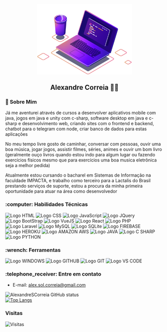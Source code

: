 <p align="center">
 <img src="assets/image/image.png" min-width="300px" max-width="300px" width="300px" align="center" alt="GitHub Readme Computador" />
 <h2 align="center">Alexandre Correia  👋😃</h2>
 <p align="center"></p>
</p>

<h3>💬 Sobre Mim</h3>
<p>
Já me aventurei através de cursos a desenvolver aplicativos mobile com java, jogos em java e unity com c-sharp, software desktop em java e c-sharp e desenvolvimento web, criando sites com o frontend e backend, chatbot para o telegram com node, criar banco de dados para estas aplicações
</p>

<p>
 No meu tempo livre gosto de caminhar, conversar com pessoas, ouvir uma boa música, jogar jogos, assistir filmes, séries, animes e ouvir um bom livro (geralmente ouço livros quando estou indo para algum lugar ou fazendo exercícios físicos mesmo que para exercícios uma boa musica eletrônica seja a melhor pedida)
</p>

<p>
 Atualmente estou cursando o bacharel em Sistemas de Informação na faculdade IMPACTA, e trabalho como terceiro para a Lactalis do Brasil prestando serviços de suporte,
 estou a procura da minha primeira oportunidade para atuar na área como desenvolvedor
</p>



<h3>:computer: Habilidades Técnicas</h3>
<p align="left"> 
 <img src="https://img.shields.io/badge/HTML5-E34F26?style=for-the-badge&logo=html5&logoColor=white" height="25" alt="Logo HTML" />
 <img src="https://img.shields.io/badge/CSS3-1572B6?style=for-the-badge&logo=css3&logoColor=white" height="25" alt="Logo CSS"/>
 <img src="https://img.shields.io/badge/JavaScript-323330?style=for-the-badge&logo=javascript&logoColor=F7DF1E" height="25" alt="Logo JavaScript"/>
 <img src="https://img.shields.io/badge/jQuery-0769AD?style=for-the-badge&logo=jquery&logoColor=white" height="25" alt="Logo JQuery"/>
 <img src="https://img.shields.io/badge/Bootstrap-563D7C?style=for-the-badge&logo=bootstrap&logoColor=white" height="25" alt="Logo BootStrap"/>
 <img src="https://img.shields.io/badge/Vue.js-35495E?style=for-the-badge&logo=vue.js&logoColor=4FC08D" height="25" alt="Logo VueJS"/>
 <img src="https://img.shields.io/badge/React-20232A?style=for-the-badge&logo=react&logoColor=61DAFB" height="25" alt="Logo React"/>
 <img src="https://img.shields.io/badge/PHP-777BB4?style=for-the-badge&logo=php&logoColor=white" height="25" alt="Logo PHP"/>
 <img src="https://img.shields.io/badge/Laravel-FF2D20?style=for-the-badge&logo=laravel&logoColor=white" height="25" alt="Logo Laravel"/>
 <img src="https://img.shields.io/badge/MySQL-blue?style=for-the-badge&logo=mysql&logoColor=white" height="25" alt="Logo MySQL"/>
 <img src="https://img.shields.io/badge/SQLite-07405E?style=for-the-badge&logo=sqlite&logoColor=white" height="25" alt="Logo SQLite"/>
 <img src="https://img.shields.io/badge/Firebase-F29D0C?style=for-the-badge&logo=firebase&logoColor=white" height="25" alt="Logo FIREBASE"/>
 <img src="https://img.shields.io/badge/Heroku-430098?style=for-the-badge&logo=heroku&logoColor=white" height="25" alt="Logo HEROKU"/>
 <img src="https://img.shields.io/badge/Amazon_AWS-232F3E?style=for-the-badge&logo=amazon-aws&logoColor=white" height="25" alt="Logo AMAZON AWS"/>
 <img src="https://img.shields.io/badge/Java-ED8B00?style=for-the-badge&logo=java&logoColor=white" height="25" alt="Logo JAVA"/>
 <img src="https://img.shields.io/badge/C%23-239120?style=for-the-badge&logo=c-sharp&logoColor=white" height="25" alt="Logo C SHARP"/>
 <img src="https://img.shields.io/badge/Python-3776AB?style=for-the-badge&logo=python&logoColor=white" height="25" alt="Logo PYTHON"/>
</p>

<h3>:wrench: Ferramentas</h3>
<p align="left"> 
 <img src="https://img.shields.io/badge/Windows-017AD7?style=for-the-badge&logo=windows&logoColor=white" height="25" alt="Logo WINDOWS"/>
 <img src="https://img.shields.io/badge/GitHub-100000?style=for-the-badge&logo=github&logoColor=white" height="25" alt="Logo GITHUB"/>
 <img src="https://img.shields.io/badge/-Git-FF4500?style=for-the-badge&logo=git&logoColor=white" height="25" alt="Logo GIT"/>
 <img src="http://img.shields.io/badge/-VS%20Code-007ACC?style=for-the-badge&logo=visual-studio&logoColor=white" height="25" alt="Logo VS CODE"/>
</p>


<h3>:telephone_receiver: Entre em contato</h3>

- E-mail: alex.sol.correia@gmail.com


![AlexandreSCorreia GitHub status](https://github-readme-stats.vercel.app/api?username=alexandrescorreia&hide=contribs,issues&show_icons=true&theme=dark)
<br/>
[![Top Langs](https://github-readme-stats.vercel.app/api/top-langs/?username=alexandrescorreia&theme=dark&layout=compact)](https://github.com/anuraghazra/github-readme-stats)







### Visitas
![Visitas](https://visitor-badge.glitch.me/badge?page_id=alexandrescorreia)

